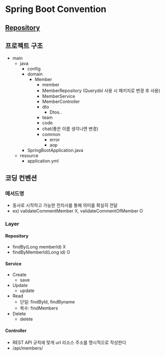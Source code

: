 # Spring Boot Convention
## [Repository](https://github.com/WhatCodeProject/SpringBoot)
## 프로젝트 구조

-   main
    -   java
        -   config
        -   domain
            -   Member
                -   member
                -   MemberRepository (Querydsl 사용 시 패키지로 변경 후 사용)
                -   MemberService
                -   MemberController
                -   dto
                    -   Dtos..
                -   team
                -   code
                -   chat(좋은 이름 생각나면 변경)
                -   common
                    -   error
                    -   aop
        -   SpringBootApplication.java
    -   resource
        -   application.yml

## 코딩 컨벤션

### 메서드명

-   동사로 시작하고 가능한 전치사를 통해 의미를 확실히 전달
-   ex) validateCommentMember X, validateCommentOfMember O

### Layer

#### Repository

-   findBy(Long memberId) X
-   findByMemberId(Long id) O

#### Service

-   Create
    -   save
-   Update
    -   update
-   Read
    -   단일: findById, findByname
    -   복수: findMembers
-   Delete
    -   delete

#### Controller

-   REST API 규칙에 맞게 url 리소스 주소를 명시적으로 작성한다
-   /api/members/
